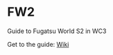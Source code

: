 # FW2
Guide to Fugatsu World S2 in WC3

Get to the guide: [Wiki](https://github.com/FWHiroscho/FW2/wiki)
